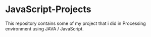 # JavaScript-Projects
This repository contains some of my project that i did in Processing environment using JAVA / JavaScript.
